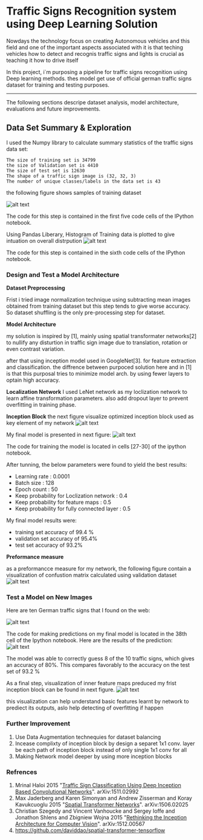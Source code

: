 # Traffic Signs Recognition system using Deep Learning Solution

Nowdays the technology focus on creating  Autonomous vehicles and this field and one of the important aspects associated with it is that teching vehicles how to detect and recognis traffic signs and lights is crucial as teaching it how to drive itself

In this project, i`m purposing a pipeline for traffic signs recognition using Deep learning methods. thes model get use of official german traffic signs dataset for training and testing purposes. 


---

The following sections descripe dataset analysis, model architecture, evaluations and future improvements.

[//]: # (Image References)

[image1]: ./readme_images/dataset_samples.png "Dataset Samples Visualization"
[image2]: ./readme_images/dataset_hist.png "Training Dataset Histogram"
[image3]: ./readme_images/confusion_matrix.png "Confustion matrix of validation dataset"
[image4]: ./readme_images/test_samples.png "Test Samples"
[image5]: ./readme_images/test_samples_reuslts.png "Test Samples Results "
[image6]: ./readme_images/inception_layer_featuremaps.png "Featuremaps visualization of Inception layer 1"
[image7]: ./readme_images/inception_block.png "Inception Block"
[image8]: ./readme_images/Network_model.png "Network Model"


## Data Set Summary & Exploration


I used the Numpy library to calculate summary statistics of the traffic signs data set:

    The size of training set is 34799
    the size of Validation set is 4410
    The size of test set is 12630
    The shape of a traffic sign image is (32, 32, 3)
    The number of unique classes/labels in the data set is 43

the following figure shows samples of training dataset

![alt text][image1]

The code for this step is contained in the first five code cells of the IPython notebook.

Using Pandas Liberary, Histogram of Training data is plotted to give intuation on overall distrpution 
![alt text][image2]

The code for this step is contained in the sixth code cells of the IPython notebook.


### Design and Test a Model Architecture

__Dataset Preprocessing__

Frist i tried image normalization technique using subtracting mean images obtained from training dataset but this step tends to give worse accuracy.
So dataset shuffling is the only pre-processing step for dataset.

__Model Architecture__

my solution is inspired by [1], mainly using spatial transformater networks[2] to nullify any disturtion in traffic sign image due to translation, rotation or even contrast variation.

after that using inception model used in GoogleNet[3]. for feature extraction and classification. the diffrence between purpoced solution here and in [1] is that this purposal tries to minimize model arch. by using fewer layers to optain high accuracy.


__**Localization Network**__
I used LeNet network as my loclization network to learn affine transformation parameters. also add dropout layer to prevent overfitting in training phase.

__**Inception Block**__
the next figure visualize optimized inception block used as key element of my network
![alt text][image7]

My final model is presented in next figure:
![alt text][image8]

The code for training the model is located in  cells  [27-30] of the ipython notebook. 

After tunning, the below parameters were found to yield the best results:
* Learning rate : 0.0001
* Batch size : 128
* Epoch count : 50
* Keep probability for Loclization network : 0.4
* Keep probability for feature maps  : 0.5
* Keep probability for fully connected layer : 0.5

My final model results were:
* training set accuracy of 99.4 %
* validation set accuracy of 95.4%
* test set accuracy of 93.2%


__Preformance measure__

as a preformancce measure for my network, the following figure contain a visualization of confustion matrix calculated using validation dataset
![alt text][image3]


### Test a Model on New Images

Here are ten German traffic signs that I found on the web:

![alt text][image4]

The code for making predictions on my final model is located in the 38th cell of the Ipython notebook.
Here are the results of the prediction:
![alt text][image5]

The model was able to correctly guess 8 of the 10 traffic signs, which gives an accuracy of 80%. This compares favorably to the accuracy on the test set of 93.2 %


As a final step, visualization of inner feature maps preduced my frist inception block can be found in next figure.
![alt text][image6]

this visualization can help understand basic features learnt by network to prediect its outputs, aslo help detecting of overfitting if happen 

### Further Improvement

1. Use Data Augmentation technequies for dataset balancing 
2. Incease complixty of inception block by design a separet 1x1 conv. layer be each path of inception block instead of only single 1x1 conv for all
3. Making Network model deeper by using more inception blocks 


### Refrences

1. Mrinal Haloi 2015 "[Traffic Sign Classification Using Deep Inception Based Convolutional Networks](https://arxiv.org/abs/1511.02992)". arXiv:1511.02992
2. Max Jaderberg and Karen Simonyan and Andrew Zisserman and Koray Kavukcuoglu 2015 "[Spatial Transformer Networks](https://arxiv.org/abs/1506.02025)". arXiv:1506.02025
3. Christian Szegedy and Vincent Vanhoucke and Sergey Ioffe and Jonathon Shlens and Zbigniew Wojna 2015 "[Rethinking the Inception Architecture for Computer Vision](https://arxiv.org/abs/1512.00567)". arXiv:1512.00567
4. https://github.com/daviddao/spatial-transformer-tensorflow